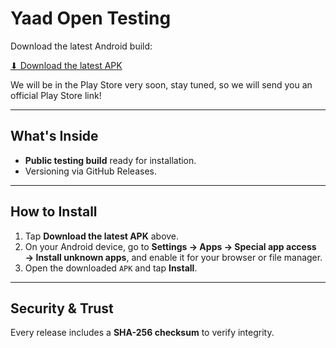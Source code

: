 # Yaad Open Testing

Download the latest Android build:

[⬇ Download the latest APK](https://github.com/getyaad/yaad-public/releases/latest)

We will be in the Play Store very soon, stay tuned, so we will send you an official Play Store link!

---

## What's Inside

- **Public testing build** ready for installation.
- Versioning via GitHub Releases.

---

## How to Install

1. Tap **Download the latest APK** above.
2. On your Android device, go to **Settings → Apps → Special app access → Install unknown apps**, and enable it for your browser or file manager.
3. Open the downloaded `APK` and tap **Install**.

---

## Security & Trust

Every release includes a **SHA-256 checksum** to verify integrity.

